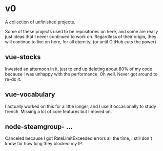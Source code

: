 # v0
A collection of unfinished projects.

Some of these projects used to be repositories on here, and some are really just ideas that I never continued to work on.
Regardless of their origin, they will continue to live on here, for all eternity. (or until GitHub cuts the power)

## vue-stocks

Invested an afternoon in it, just to end up deleting about 80% of my code because I was unhappy with the performance. 
Oh well. Never got around to re-do it.

## vue-vocabulary

I actually worked on this for a little longer, and I use it occasionally to study french. Missing a lot of core features but I moved on.

## node-steamgroup- ...

Canceled because I got RateLimitExceeded errors all the time, I still don't know for how long they blocked my IP.
